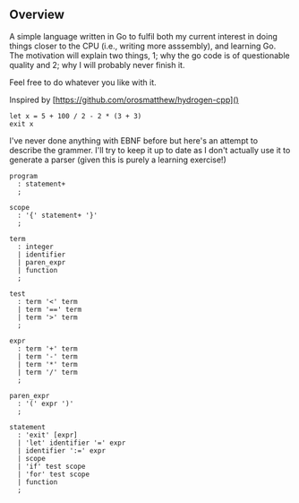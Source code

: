 ## Overview

A simple language written in Go to fulfil both my current interest in doing things closer to the CPU (i.e., writing more asssembly), and learning Go. The motivation will explain two things, 1; why the go code is of questionable quality and 2; why I will probably never finish it.

Feel free to do whatever you like with it.

Inspired by [https://github.com/orosmatthew/hydrogen-cpp]()

```
let x = 5 + 100 / 2 - 2 * (3 + 3)  
exit x
```

I've never done anything with EBNF before but here's an attempt to describe the grammer. I'll try to keep it up to date as I don't actually use it to generate a parser (given this is purely a learning exercise!)

``` ebnf
program
  : statement+
  ;

scope
  : '{' statement+ '}'
  ;

term
  : integer
  | identifier
  | paren_expr
  | function
  ;

test
  : term '<' term
  | term '==' term
  | term '>' term
  ;

expr
  : term '+' term
  | term '-' term
  | term '*' term
  | term '/' term
  ;

paren_expr
  : '(' expr ')'
  ;

statement
  : 'exit' [expr]
  | 'let' identifier '=' expr
  | identifier ':=' expr
  | scope
  | 'if' test scope
  | 'for' test scope
  | function
  ;

```
